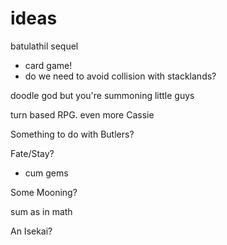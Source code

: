 # ideas


batulathil sequel
- card game!
- do we need to avoid collision with stacklands?

doodle god but you're summoning little guys

turn based RPG. even more Cassie


Something to do with Butlers?

Fate/Stay?
 - cum gems
 
Some Mooning?

sum as in math

An Isekai?

